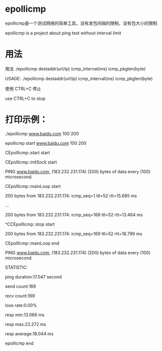 # epollicmp

epollicmp是一个测试网络的简单工具，没有发包间隔的限制，没有包大小的限制

epollicmp is a project about ping test without interval limit  

# 用法
用法 ./epollicmp destaddr(url/ip) icmp_interval(ms) icmp_pkglen(byte) 

USAGE:  ./epollicmp destaddr(url/ip) icmp_interval(ms) icmp_pkglen(byte) 

使用 CTRL+C 停止

use CTRL+C to stop


# 打印示例：

./epollicmp www.baidu.com 100 200

epollicmp start www.baidu.com 100 200

CEpollIcmp::start start

CEpollIcmp::initSock start

PING www.baidu.com, (183.232.231.174) (200) bytes of data every (100) microsecond.

CEpollIcmp::mainLoop start

200 bytes from 183.232.231.174: icmp_seq=1 ttl=52 rtt=15.685 ms

...

200 bytes from 183.232.231.174: icmp_seq=168 ttl=52 rtt=13.464 ms

^CCEpollIcmp::stop start

200 bytes from 183.232.231.174: icmp_seq=169 ttl=52 rtt=18.799 ms

CEpollIcmp::mainLoop end

PING www.baidu.com, (183.232.231.174) (200) bytes of data every (100) microsecond.

STATISTIC:

ping duration:17.047 second

send count:169

recv count:169

lose rate:0.00%

resp min:13.066 ms

resp max:23.272 ms

resp average:16.044 ms

epollicmp end
